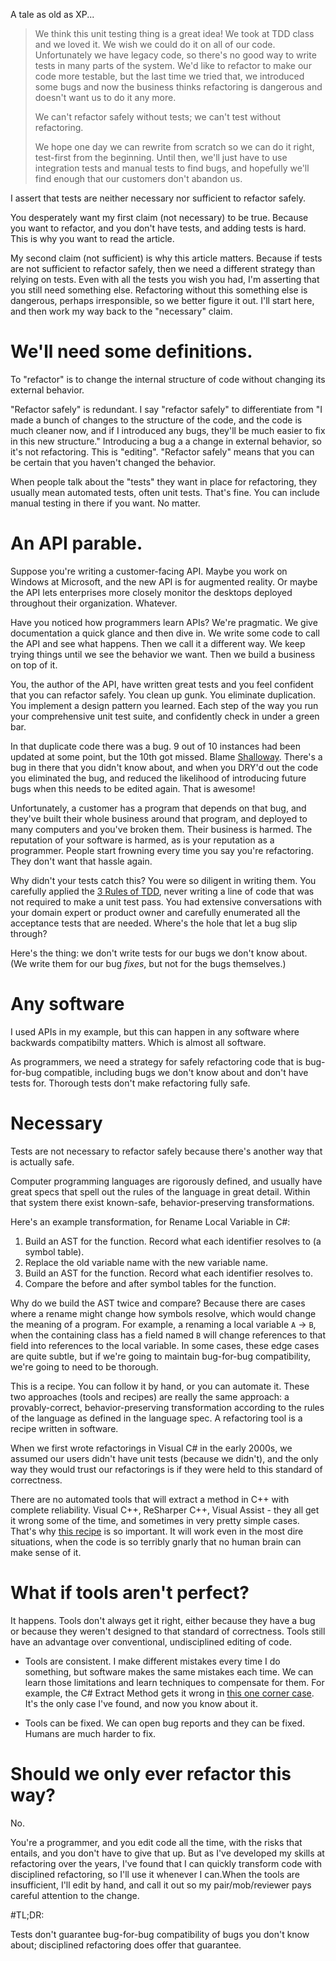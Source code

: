 A tale as old as XP...

> We think this unit testing thing is a great idea! We took at TDD class and we loved it. We wish we could do it on all of our code. Unfortunately we have legacy code, so there's no good way to write tests in many parts of the system. We'd like to refactor to make our code more testable, but the last time we tried that, we introduced some bugs and now the business thinks refactoring is dangerous and doesn't want us to do it any more. 
>
> We can't refactor safely without tests; we can't test without refactoring.
>
> We hope one day we can rewrite from scratch so we can do it right, test-first from the beginning. Until then, we'll just have to use integration tests and manual tests to find bugs, and hopefully we'll find enough that our customers don't abandon us.

I assert that tests are neither necessary nor sufficient to refactor safely.

You desperately want my first claim (not necessary)  to be true. Because you want to refactor, and you don't have tests, and adding tests is hard. This is why you want to read the article.

My second claim (not sufficient) is why this article matters. Because if tests are not sufficient to refactor safely, then we need a different strategy than relying on tests. Even with all the tests you wish you had, I'm asserting that you still need something else. Refactoring without this something else is dangerous, perhaps irresponsible, so we better figure it out. I'll start here, and then work my way back to the "necessary"  claim.

# We'll need some definitions.

To "refactor" is to change the internal structure of code without changing its external behavior. 

"Refactor safely" is redundant. I say "refactor safely" to differentiate from "I made a bunch of changes to the structure of the code, and the code is much cleaner now, and if I introduced any bugs, they'll be much easier to fix in this new structure." Introducing a bug a a change in external behavior, so it's not refactoring. This is "editing". "Refactor safely" means that you can be certain that you haven't changed the behavior.

When people talk about the "tests" they want in place for refactoring, they usually mean automated tests, often unit tests. That's fine. You can include manual testing in there if you want. No matter.

# An API parable.

Suppose you're writing a customer-facing API. Maybe you work on Windows at Microsoft, and the new API is for augmented reality. Or maybe the API lets enterprises more closely monitor the desktops deployed throughout their organization. Whatever.

Have you noticed how programmers learn APIs? We're pragmatic. We give documentation a quick glance and then dive in. We write some code to call the API and see what happens. Then we call it a different way. We keep trying things until we see the behavior we want. Then we build a business on top of it.

You, the author of the API, have written great tests and you feel confident that you can refactor safely. You clean up gunk. You eliminate duplication. You implement a design pattern you learned. Each step of the way you run your comprehensive unit test suite, and confidently check in under a green bar.

In that duplicate code there was a bug. 9 out of 10 instances had been updated at some point, but the 10th got missed. Blame [Shalloway](http://www.netobjectives.com/blogs/shalloways-law-and-shalloways-principle). There's a bug in there that you didn't know about, and when you DRY'd out the code you eliminated the bug, and reduced the likelihood of introducing future bugs when this needs to be edited again. That is awesome!

Unfortunately, a customer has a program that depends on that bug, and they've built their whole business around that program, and deployed to many computers and you've broken them. Their business is harmed. The reputation of your software is harmed, as is your reputation as a programmer. People start frowning every time you say you're refactoring. They don't want that hassle again.

Why didn't your tests catch this? You were so diligent in writing them. You carefully applied the [3 Rules of TDD](http://butunclebob.com/ArticleS.UncleBob.TheThreeRulesOfTdd), never writing a line of code that was not required to make a unit test pass. You had extensive conversations with your domain expert or product owner and carefully enumerated all the acceptance tests that are needed. Where's the hole that let a bug slip through?

Here's the thing: we don't write tests for our bugs we don't know about. (We write them for our bug _fixes_, but not for the bugs themselves.)

# Any software

I used APIs in my example, but this can happen in any software where backwards compatibilty matters. Which is almost all software.

As programmers, we need a strategy for safely refactoring code that is bug-for-bug compatible, including bugs we don't know about and don't have tests for. Thorough tests don't make refactoring fully safe. 

# Necessary

Tests are not necessary to refactor safely because there's another way that is actually safe. 

Computer programming languages are rigorously defined, and usually have great specs that spell out the rules of the language in great detail. Within that system there exist known-safe, behavior-preserving transformations. 

Here's an example transformation, for Rename Local Variable in C#:

1. Build an AST for the function. Record what each identifier resolves to (a symbol table).
2. Replace the old variable name with the new variable name.
3. Build an AST for the function. Record what each identifier resolves to.
4. Compare the before and after symbol tables for the function.

Why do we build the AST twice and compare? Because there are cases where a rename might change how symbols resolve, which would change the meaning of a program. For example, a renaming a local variable `A` -> `B`, when the containing class has a field named `B` will change references to that field into references to the local variable. In some cases, these edge cases are quite subtle, but if we're going to maintain bug-for-bug compatibility, we're going to need to be thorough.

This is a recipe. You can follow it by hand, or you can automate it. These two approaches (tools and recipes) are really the same approach: a provably-correct, behavior-preserving transformation according to the rules of the language as defined in the language spec. A refactoring tool is a recipe written in software.

When we first wrote refactorings in Visual C# in the early 2000s, we assumed our users didn't have unit tests (because we didn't), and the only way they would trust our refactorings is if they were held to this standard of correctness.

There are no automated tools that will extract a method in C++ with complete reliability. Visual C++, ReSharper C++, Visual Assist - they all get it wrong some of the time, and sometimes in very pretty simple cases. That's why [this recipe](http://jay.bazuzi.com/Safely-extract-a-method-in-any-C++-code/) is so important. It will work even in the most dire situations, when the code is so terribly gnarly that no human brain can make sense of it. 


# What if tools aren't perfect?

It happens. Tools don't always get it right, either because they have a bug or because they weren't designed to that standard of correctness. Tools still have an advantage over conventional, undisciplined editing of code. 

- Tools are consistent. I make different mistakes every time I do something, but software makes the same mistakes each time. We can learn those limitations and learn techniques to compensate for them. For example, the C# Extract Method gets it wrong in [this one corner case](https://jbazuzicode.blogspot.com/2016/05/extract-method-introduces-bug-in-this.html). It's the only case I've found, and now you know about it.

- Tools can be fixed. We can open bug reports and they can be fixed. Humans are much harder to fix.

# Should we only ever refactor this way?

No.

You're a programmer, and you edit code all the time, with the risks that entails, and you don't have to give that up. But as I've developed my skills at refactoring over the years, I've found that I can quickly transform code with disciplined refactoring, so I'll use it whenever I can.When the tools are insufficient, I'll edit by hand, and call it out so my pair/mob/reviewer pays careful attention to the change.

#TL;DR:

Tests don't guarantee bug-for-bug compatibility of bugs you don't know about; disciplined refactoring does offer that guarantee.
